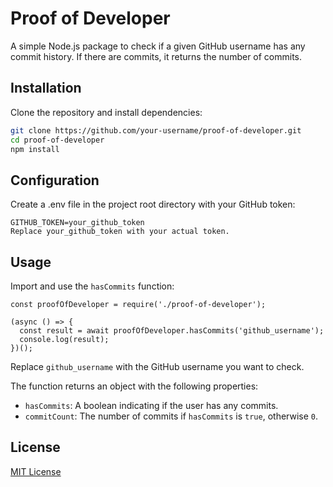 # Proof of Developer

A simple Node.js package to check if a given GitHub username has any commit history. If there are commits, it returns the number of commits.

## Installation

Clone the repository and install dependencies:

```bash
git clone https://github.com/your-username/proof-of-developer.git
cd proof-of-developer
npm install
```

## Configuration

Create a .env file in the project root directory with your GitHub token:
```
GITHUB_TOKEN=your_github_token
Replace your_github_token with your actual token.
```

## Usage

Import and use the `hasCommits` function:
```
const proofOfDeveloper = require('./proof-of-developer');

(async () => {
  const result = await proofOfDeveloper.hasCommits('github_username');
  console.log(result);
})();
```

Replace `github_username` with the GitHub username you want to check.

The function returns an object with the following properties:

+ `hasCommits`: A boolean indicating if the user has any commits.
+ `commitCount`: The number of commits if `hasCommits` is `true`, otherwise `0`.

## License

[MIT License](LICENSE)
